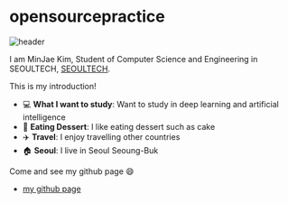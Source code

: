 # opensourcepractice
![header](https://capsule-render.vercel.app/api?type=waving&color=auto&height=200&section=header&text=MinJae%20Kim&fontSize=32)

I am MinJae Kim, Student of Computer Science and Engineering in SEOULTECH, [SEOULTECH](https://en.seoultech.ac.kr/).

This is my introduction!
* :computer: **What I want to study**: Want to study in deep learning and artificial intelligence 
* :cake: **Eating Dessert**: I like eating dessert such as cake 
* :airplane: **Travel**: I enjoy travelling other countries
* :house: **Seoul**: I live in Seoul Seoung-Buk

Come and see my github page :smile:
* [my github page](https://github.com/kim400im)